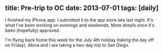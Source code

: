 title: Pre-trip to OC
date: 2013-07-01
tags: [daily]
---

I finished my iPhone app. I submitted it to the app store late last night. It's what I've been working on evenings and weekends. More details once it's been (hopefully) approved.

I'm flying back home this week for the July 4th holiday (taking the day off on Friday). Akina and I are taking a two-day trip to San Diego.